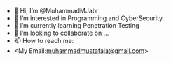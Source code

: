- 👋 Hi, I’m @MuhammadMJabr
- 👀 I’m interested in Programming and CyberSecurity.
- 🌱 I’m currently learning Penetration Testing
- 💞️ I’m looking to collaborate on ...
- 📫 How to reach me:
- <My Email:muhammadmustafaja@gmail.com>
